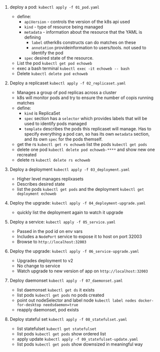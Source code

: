 1. deploy a pod: `kubectl apply -f 01_pod.yaml`
    - define:
        - `apiVersion` - controls the version of the k8s api used
        - `kind` - type of resource being managed
        - `metadata` - information about the resource that the YAML is defining
            - `label` otherk8s constructs can do matches on these
            - `annotation` provideinformation to users/tools. not used to identify the pod
        - `spec` desired state of the resource.
    - List the pod `kubectl get pod echoweb` 
    - exec a bash terminal `kubectl exec -it echoweb -- bash` 
    - Delete `kubectl delete pod echoweb`

2. Deploy a replicaset `kubectl apply -f 02_replicaset.yaml`
    - Manages a group of pod replicas across a cluster
    - k8s will monitor pods and try to ensure the number of copis running matches
    - define:
        - `kind` is ReplicaSet
        - `spec` section has a `selector` which provides labels that will be used to identify pods managed
        - `template` describes the pods this replicaset will manage. Has to specify everything a pod can, so has its own  `metadata` section, and its own `spec` for the pods themself.
    - get the rs `kubectl get rs echoweb` list the pods `kubectl get pods`
    - delete one pod `kubectl delete pod echoweb-****` and show new one recreated
    - delete rs `kubectl delete rs echoweb`

3. Deploy a deployment `kubectl apply -f 03_deployment.yaml`
    - Higher level manages replixasets
    - Describes desired state
    - list the pods `kubectl get pods` and the deployment `kubectl get deployment echoweb`

4. Deploy the upgrade: `kubectl apply -f 04_deployment-upgrade.yaml`
    - quickly list the deployment again to watch it upgrade

5. Deploy a service: `kubectl apply -f 05_service.yaml`
    - Passed in the pod id on env vars
    - Includes a `NodePort` service to expose it to host on port 32003
    - Browse to `http://localhost:32003`

6. Deploy the upgrade: `kubectl apply -f 06_service-upgrade.yaml`
    - Upgrades deployment to v2
    - No change to service
    - Watch upgrade to  new version of app on `http://localhost:32003`

7. Deploy daemonset `kubectl apply -f 07_daemonset.yaml`
    - list daemonset `kubectl get ds` it exists
    - list pods `kubectl get pods` no pods created
    - point out nodeSelector and label node `kubectl label nodes docker-for-desktop needsdaemon=true`
    - reapply daemonset, pod exists

8. Deploy stateful set `kubectl apply -f 08_statefulset.yaml`
    - list statefulset `kubectl get statefulset`
    - list pods `kubectl get pods` show ordered list
    - apply update `kubectl apply -f 09_statefulset-update.yaml` 
    - list pods `kubectl get pods` show downsized in meaningful way

